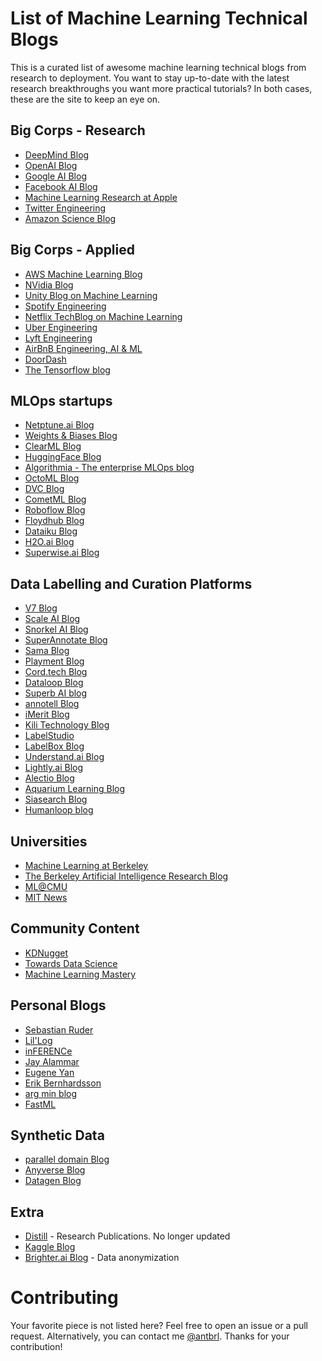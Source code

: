 # List of Machine Learning Technical Blogs

This is a curated list of awesome machine learning technical blogs from research to deployment.
You want to stay up-to-date with the latest research breakthroughs
you want more practical tutorials? In both cases, these are the site to keep an eye on.


## Big Corps - Research

- [DeepMind Blog](https://deepmind.com/blog)
- [OpenAI Blog](https://openai.com/blog/tags/research/)
- [Google AI Blog](https://ai.googleblog.com/)
- [Facebook AI Blog](https://ai.facebook.com/blog/)
- [Machine Learning Research at Apple](https://machinelearning.apple.com/)
- [Twitter Engineering](https://blog.twitter.com/engineering/en_us/topics/insights)
- [Amazon Science Blog](https://www.amazon.science/blog?f0=0000016e-2fb1-d205-a5ef-afb9d52c0000&f0=0000016e-2ff0-da81-a5ef-3ff057f10000&f0=0000016e-2ff1-d205-a5ef-aff9651e0000)


## Big Corps - Applied

- [AWS Machine Learning Blog](https://aws.amazon.com/blogs/machine-learning/)
- [NVidia Blog](https://blogs.nvidia.com/blog/category/deep-learning/)
- [Unity Blog on Machine Learning](https://blog.unity.com/topic/machine-learning)
- [Spotify Engineering](https://engineering.atspotify.com/)
- [Netflix TechBlog on Machine Learning](https://research.netflix.com/articles?q=Machine%20Learning)
- [Uber Engineering](https://eng.uber.com/category/articles/ai/)
- [Lyft Engineering](https://eng.lyft.com/)
- [AirBnB Engineering, AI & ML](https://medium.com/airbnb-engineering/ai/home)
- [DoorDash](https://doordash.engineering/category/data-science-and-machine-learning/)
- [The Tensorflow blog](https://blog.tensorflow.org/)


## MLOps startups

- [Netptune.ai Blog](https://neptune.ai/blog)
- [Weights & Biases Blog](https://wandb.ai/fully-connected)
- [ClearML Blog](https://clear.ml/blog/)
- [HuggingFace Blog](https://huggingface.co/blog)
- [Algorithmia - The enterprise MLOps blog](https://algorithmia.com/blog)
- [OctoML Blog](https://octoml.ai/blog/)
- [DVC Blog](https://dvc.org/blog)
- [CometML Blog](https://www.comet.ml/site/blog/)
- [Roboflow Blog](https://blog.roboflow.com/)
- [Floydhub Blog](https://blog.floydhub.com/)
- [Dataiku Blog](https://blog.dataiku.com/)
- [H2O.ai Blog](https://www.h2o.ai/blog/)
- [Superwise.ai Blog](https://www.superwise.ai/resources/blog)


## Data Labelling and Curation Platforms

- [V7 Blog](https://www.v7labs.com/blog)
- [Scale AI Blog](https://scale.com/blog)
- [Snorkel AI Blog](https://snorkel.ai/resources/blog/)
- [SuperAnnotate Blog](https://blog.superannotate.com/)
- [Sama Blog](https://www.sama.com/blog)
- [Playment Blog](https://www.playment.io/blog)
- [Cord.tech Blog](https://cord.tech/blog)
- [Dataloop Blog](https://dataloop.ai/blog/)
- [Superb AI blog](https://www.superb-ai.com/blog)
- [annotell Blog](https://www.annotell.com/articles)
- [iMerit Blog](https://imerit.net/blog/)
- [Kili Technology Blog](https://kili-technology.com/blog/)
- [LabelStudio](https://labelstud.io/blog/)
- [LabelBox Blog](https://labelbox.com/blog/)
- [Understand.ai Blog](https://understand.ai/)
- [Lightly.ai Blog](https://www.lightly.ai/blog)
- [Alectio Blog](http://alectio.com/blog/)
- [Aquarium Learning Blog](https://medium.com/aquarium-learning)
- [Siasearch Blog](https://www.siasearch.io/)
- [Humanloop blog](https://humanloop.com/blog)


## Universities

- [Machine Learning at Berkeley](https://ml.berkeley.edu/blog/)
- [The Berkeley Artificial Intelligence Research Blog](https://bair.berkeley.edu/blog/)
- [ML@CMU](https://blog.ml.cmu.edu/)
- [MIT News](https://news.mit.edu/topic/machine-learning)


## Community Content

- [KDNugget](https://www.kdnuggets.com/news/index.html)
- [Towards Data Science](https://towardsdatascience.com/)
- [Machine Learning Mastery](https://machinelearningmastery.com/blog/)


## Personal Blogs

- [Sebastian Ruder](https://ruder.io/)
- [Lil'Log](https://lilianweng.github.io/lil-log/)
- [inFERENCe](https://www.inference.vc/)
- [Jay Alammar](https://jalammar.github.io/)
- [Eugene Yan](https://eugeneyan.com/writing/)
- [Erik Bernhardsson](https://erikbern.com/)
- [arg min blog](http://www.argmin.net/)
- [FastML](http://fastml.com/)


## Synthetic Data

- [parallel domain Blog](https://paralleldomain.com/blog/)
- [Anyverse Blog](https://anyverse.ai/blog/)
- [Datagen Blog](https://www.datagen.tech/blog/)


## Extra

- [Distill](https://distill.pub/) - Research Publications. No longer updated
- [Kaggle Blog](https://medium.com/kaggle-blog)
- [Brighter.ai Blog](https://brighter.ai/resources-types/blog/) - Data anonymization


# Contributing

Your favorite piece is not listed here? Feel free to open an issue or a pull request.
Alternatively, you can contact me [@antbrl](https://twitter.com/antbrl).
Thanks for your contribution!



